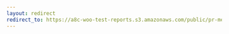 ```yaml
---
layout: redirect
redirect_to: https://a8c-woo-test-reports.s3.amazonaws.com/public/pr-merge/39635/e2e/index.html
---
```


